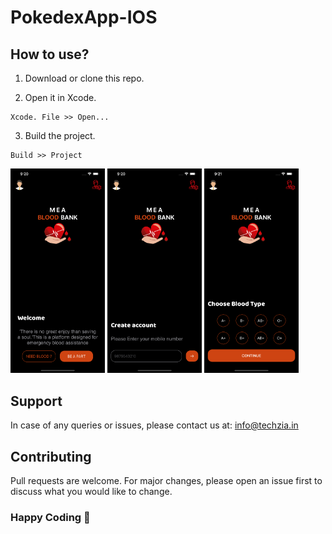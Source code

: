 # PokedexApp-IOS

## How to use?

1. Download or clone this repo.

2. Open it in Xcode.
```
Xcode. File >> Open...
```
3. Build the project.
```
Build >> Project
```

<div>
<img src="https://github.com/abdulbasitha/BLOOD-BANK-APP-IOS/blob/master/ASSESTS/1.png" width="30%" height="30%" >
<img src="https://github.com/abdulbasitha/BLOOD-BANK-APP-IOS/blob/master/ASSESTS/2.png" width="30%" height="30%">
<img src="https://github.com/abdulbasitha/BLOOD-BANK-APP-IOS/blob/master/ASSESTS/3.png" width="30%" height="30%">
</div>


## Support

In case of any queries or issues, please contact us at:
[info@techzia.in](mailto:info@techzia.in)


## Contributing
Pull requests are welcome. For major changes, please open an issue first to discuss what you would like to change.

### Happy Coding 💖

